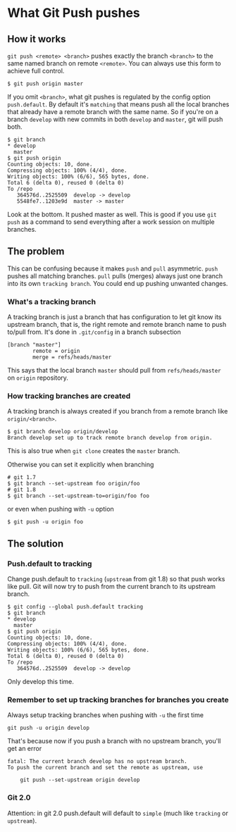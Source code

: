 # What Git Push pushes

## How it works
```git push <remote> <branch>``` pushes exactly the branch ```<branch>``` to the
same named branch on remote ```<remote>```. You can always use this form to
achieve full control.
```
$ git push origin master
```

If you omit ```<branch>```, what git pushes is regulated by the config option
```push.default```. By default it's ```matching``` that means push
all the local branches that already have a remote branch with the same name.
So if you're on a branch ```develop``` with new commits in both ```develop```
and ```master```, git will push both.

```
$ git branch
* develop
  master
$ git push origin
Counting objects: 10, done.
Compressing objects: 100% (4/4), done.
Writing objects: 100% (6/6), 565 bytes, done.
Total 6 (delta 0), reused 0 (delta 0)
To /repo
   364576d..2525509  develop -> develop
   5548fe7..1203e9d  master -> master
```

Look at the bottom. It pushed master as well. This is good if you use ```git
push``` as a command to send everything after a work session on multiple
branches.

## The problem
This can be confusing because it makes ```push``` and ```pull``` asymmetric.
```push``` pushes all matching branches. ```pull``` pulls (merges) always just
one branch into its own ```tracking branch```. You could end up pushing unwanted
changes.

### What's a tracking branch
A tracking branch is just a branch that has configuration to let git know its
upstream branch, that is, the right remote and remote branch name to push to/pull from.
It's done in ```.git/config``` in a branch subsection

```
[branch "master"]
        remote = origin
        merge = refs/heads/master
```
This says that the local branch ```master``` should pull from
```refs/heads/master``` on ```origin``` repository.

### How tracking branches are created
A tracking branch is always created if you branch from a remote branch like ```origin/<branch>```.  

```
$ git branch develop origin/develop
Branch develop set up to track remote branch develop from origin.
```

This is also true when ```git clone``` creates the ```master``` branch.

Otherwise you can set it explicitly when branching
```
# git 1.7
$ git branch --set-upstream foo origin/foo
# git 1.8
$ git branch --set-upstream-to=origin/foo foo
```
or even when pushing with ```-u``` option
```
$ git push -u origin foo
```

## The solution
### Push.default to tracking
Change push.default to ```tracking``` (```upstream``` from git 1.8) so that push
works like pull. Git will now try to push from the current branch to its
upstream branch.
```
$ git config --global push.default tracking
$ git branch
* develop
  master
$ git push origin
Counting objects: 10, done.
Compressing objects: 100% (4/4), done.
Writing objects: 100% (6/6), 565 bytes, done.
Total 6 (delta 0), reused 0 (delta 0)
To /repo
   364576d..2525509  develop -> develop
```
Only develop this time.
### Remember to set up tracking branches for branches you create
Always setup tracking branches when pushing with ```-u``` the first time
```
git push -u origin develop
```
That's because now if you push a branch with no upstream branch, you'll get an
error
```
fatal: The current branch develop has no upstream branch.
To push the current branch and set the remote as upstream, use

    git push --set-upstream origin develop
```
### Git 2.0
Attention: in git 2.0 push.default will default to ```simple``` (much like
```tracking``` or ```upstream```).
